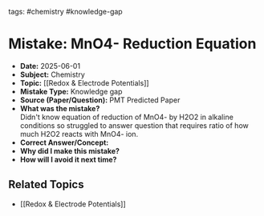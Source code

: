 

tags: #chemistry #knowledge-gap

# Mistake: MnO4- Reduction Equation

- **Date:** 2025-06-01
- **Subject:** Chemistry
- **Topic:** [[Redox & Electrode Potentials]]
- **Mistake Type:** Knowledge gap
- **Source (Paper/Question):** PMT Predicted Paper
- **What was the mistake?**  
  Didn't know equation of reduction of MnO4- by H2O2 in alkaline conditions so struggled to answer question that requires ratio of how much H2O2 reacts with MnO4- ion.
- **Correct Answer/Concept:**  
- **Why did I make this mistake?**  
- **How will I avoid it next time?**  

## Related Topics
- [[Redox & Electrode Potentials]]
